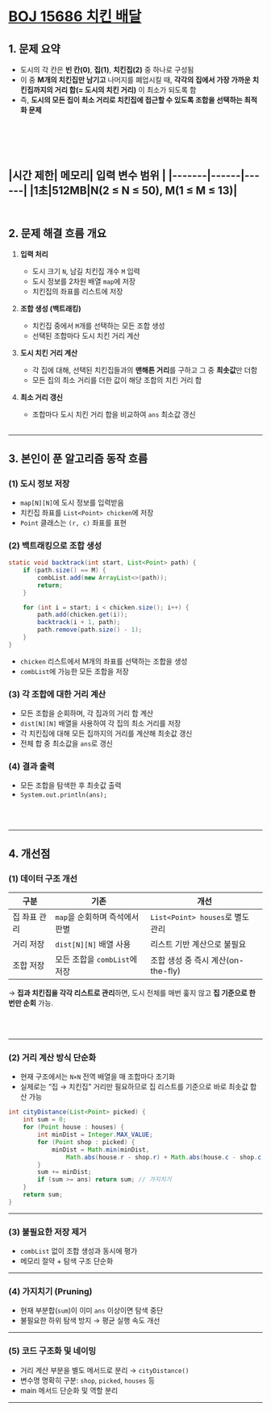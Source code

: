 
# [BOJ 15686 치킨 배달 ](https://www.acmicpc.net/problem/15686)

## 1. 문제 요약

- 도시의 각 칸은 **빈 칸(0)**, **집(1)**, **치킨집(2)** 중 하나로 구성됨  
- 이 중 **M개의 치킨집만 남기고** 나머지를 폐업시킬 때, **각각의 집에서 가장 가까운 치킨집까지의 거리 합(= 도시의 치킨 거리)** 이 최소가 되도록 함
- 즉, **도시의 모든 집이 최소 거리로 치킨집에 접근할 수 있도록 조합을 선택하는 최적화 문제**
  
<br></br>    
|시간 제한| 메모리|  입력 변수 범위   |
|-------|------|------|
|1초|512MB|N(2 ≤ N ≤ 50),  M(1 ≤ M ≤ 13)|
<br></br>
---

## 2. 문제 해결 흐름 개요

1. **입력 처리**
   - 도시 크기 `N`, 남길 치킨집 개수 `M` 입력
   - 도시 정보를 2차원 배열 `map`에 저장  
   - 치킨집의 좌표를 리스트에 저장

2. **조합 생성 (백트래킹)**
   - 치킨집 중에서 `M`개를 선택하는 모든 조합 생성  
   - 선택된 조합마다 도시 치킨 거리 계산

3. **도시 치킨 거리 계산**
   - 각 집에 대해, 선택된 치킨집들과의 **맨해튼 거리**를 구하고 그 중 **최솟값**만 더함
   - 모든 집의 최소 거리를 더한 값이 해당 조합의 치킨 거리 합

4. **최소 거리 갱신**
   - 조합마다 도시 치킨 거리 합을 비교하여 `ans` 최소값 갱신
<br></br>
--- 

## 3. 본인이 푼 알고리즘 동작 흐름

### (1️) 도시 정보 저장
- `map[N][N]`에 도시 정보를 입력받음  
- 치킨집 좌표를 `List<Point> chicken`에 저장  
- `Point` 클래스는 `(r, c)` 좌표를 표현

### (2) 백트래킹으로 조합 생성
```java
static void backtrack(int start, List<Point> path) {
    if (path.size() == M) {
        combList.add(new ArrayList<>(path));
        return;
    }

    for (int i = start; i < chicken.size(); i++) {
        path.add(chicken.get(i));
        backtrack(i + 1, path);
        path.remove(path.size() - 1);
    }
}
````

* `chicken` 리스트에서 M개의 좌표를 선택하는 조합을 생성
* `combList`에 가능한 모든 조합을 저장

### (3️) 각 조합에 대한 거리 계산

* 모든 조합을 순회하며, 각 집과의 거리 합 계산
* `dist[N][N]` 배열을 사용하여 각 집의 최소 거리를 저장
* 각 치킨집에 대해 모든 집까지의 거리를 계산해 최솟값 갱신
* 전체 합 중 최소값을 `ans`로 갱신

### (4️) 결과 출력

* 모든 조합을 탐색한 후 최솟값 출력
* `System.out.println(ans);`

<br></br>

---

## 4. 개선점

### (1) 데이터 구조 개선

| 구분      | 기존                    | 개선                          |
| ------- | --------------------- | --------------------------- |
| 집 좌표 관리 | `map`을 순회하며 즉석에서 판별   | `List<Point> houses`로 별도 관리 |
| 거리 저장   | `dist[N][N]` 배열 사용    | 리스트 기반 계산으로 불필요             |
| 조합 저장   | 모든 조합을 `combList`에 저장 | 조합 생성 중 즉시 계산(on-the-fly)   |

→ **집과 치킨집을 각각 리스트로 관리**하면,
도시 전체를 매번 훑지 않고 **집 기준으로 한 번만 순회** 가능.

<br></br>

---

### (2) 거리 계산 방식 단순화

* 현재 구조에서는 `N×N` 전역 배열을 매 조합마다 초기화
* 실제로는 “집 → 치킨집” 거리만 필요하므로
  집 리스트를 기준으로 바로 최솟값 합산 가능

```java
int cityDistance(List<Point> picked) {
    int sum = 0;
    for (Point house : houses) {
        int minDist = Integer.MAX_VALUE;
        for (Point shop : picked) {
            minDist = Math.min(minDist,
                Math.abs(house.r - shop.r) + Math.abs(house.c - shop.c));
        }
        sum += minDist;
        if (sum >= ans) return sum; // 가지치기
    }
    return sum;
}
```

---

### (3) 불필요한 저장 제거

* `combList` 없이 조합 생성과 동시에 평가
* 메모리 절약 + 탐색 구조 단순화

---

### (4) 가지치기 (Pruning)

* 현재 부분합(`sum`)이 이미 `ans` 이상이면 탐색 중단
* 불필요한 하위 탐색 방지 → 평균 실행 속도 개선

---

### (5) 코드 구조화 및 네이밍

* 거리 계산 부분을 별도 메서드로 분리 → `cityDistance()`
* 변수명 명확히 구분: `shop`, `picked`, `houses` 등
* main 메서드 단순화 및 역할 분리

---




